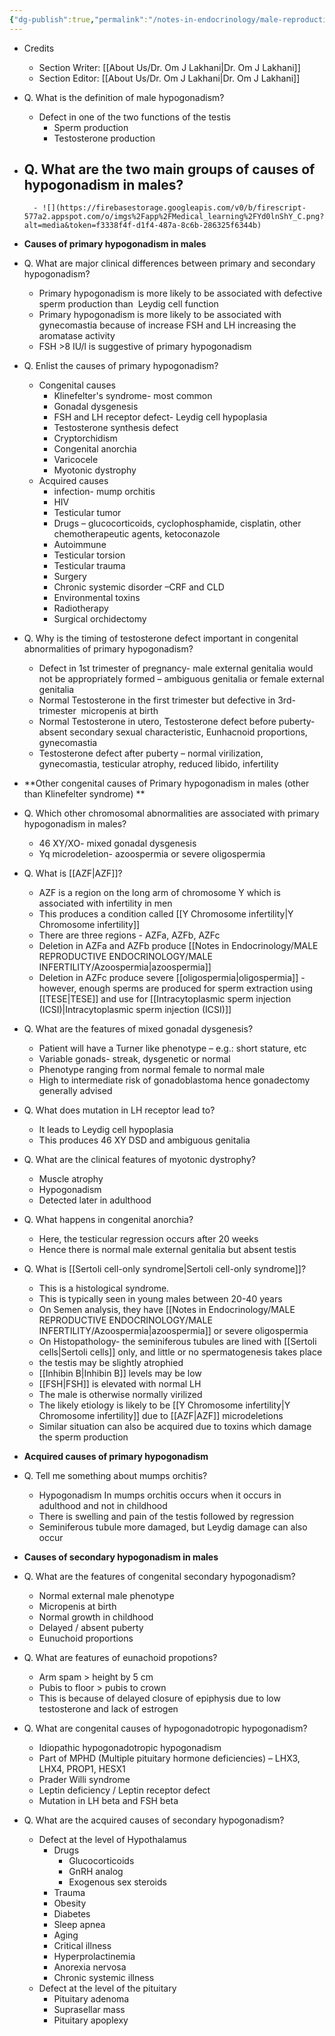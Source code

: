 ```yaml
---
{"dg-publish":true,"permalink":"/notes-in-endocrinology/male-reproductive-endocrinology/male-hypogonadism/causes-of-hypogonadism-in-males/"}
---
```


- Credits
    - Section Writer: [[About Us/Dr. Om J Lakhani\|Dr. Om J Lakhani]]
    - Section Editor: [[About Us/Dr. Om J Lakhani\|Dr. Om J Lakhani]]


- Q. What is the definition of male hypogonadism?
    - Defect in one of the two functions of the testis
        - Sperm production
        - Testosterone production


- Q. What are the two main groups of causes of hypogonadism in males? 
    - 
        - ![](https://firebasestorage.googleapis.com/v0/b/firescript-577a2.appspot.com/o/imgs%2Fapp%2FMedical_learning%2FYd0lnShY_C.png?alt=media&token=f3338f4f-d1f4-487a-8c6b-286325f6344b)


- **Causes of primary hypogonadism in males**


- Q. What are major clinical differences between primary and secondary hypogonadism?
    - Primary hypogonadism is more likely to be associated with defective sperm production than  Leydig cell function
    - Primary hypogonadism is more likely to be associated with gynecomastia because of increase FSH and LH increasing the aromatase activity
    - FSH >8 IU/l is suggestive of primary hypogonadism


- Q. Enlist the causes of primary hypogonadism?
    - Congenital causes
        - Klinefelter's syndrome- most common
        - Gonadal dysgenesis
        - FSH and LH receptor defect- Leydig cell hypoplasia
        - Testosterone synthesis defect
        - Cryptorchidism
        - Congenital anorchia
        - Varicocele
        - Myotonic dystrophy
    - Acquired causes
        - infection- mump orchitis
        - HIV
        - Testicular tumor
        - Drugs – glucocorticoids, cyclophosphamide, cisplatin, other chemotherapeutic agents, ketoconazole
        - Autoimmune
        - Testicular torsion
        - Testicular trauma
        - Surgery
        - Chronic systemic disorder –CRF and CLD
        - Environmental toxins
        - Radiotherapy
        - Surgical orchidectomy


- Q. Why is the timing of testosterone defect important in congenital abnormalities of primary hypogonadism?
    - Defect in 1st trimester of pregnancy- male external genitalia would not be appropriately formed – ambiguous genitalia or female external genitalia
    - Normal Testosterone in the first trimester but defective in 3rd-trimester  micropenis at birth
    - Normal Testosterone in utero, Testosterone defect before puberty- absent secondary sexual characteristic, Eunhacnoid proportions, gynecomastia
    - Testosterone defect after puberty – normal virilization, gynecomastia, testicular atrophy, reduced libido, infertility


- **Other congenital causes of Primary hypogonadism in males (other than Klinefelter syndrome) **


- Q. Which other chromosomal abnormalities are associated with primary hypogonadism in males?
    - 46 XY/XO- mixed gonadal dysgenesis
    - Yq microdeletion- azoospermia or severe oligospermia


- Q. What is [[AZF\|AZF]]?
    - AZF is a region on the long arm of chromosome Y which is associated with infertility in men
    - This produces a condition called [[Y Chromosome infertility\|Y Chromosome infertility]]
    - There are three regions - AZFa, AZFb, AZFc
    - Deletion in AZFa and AZFb produce [[Notes in Endocrinology/MALE REPRODUCTIVE ENDOCRINOLOGY/MALE INFERTILITY/Azoospermia\|azoospermia]] 
    - Deletion in AZFc produce severe [[oligospermia\|oligospermia]] - however, enough sperms are produced for sperm extraction using [[TESE\|TESE]] and use for [[Intracytoplasmic sperm injection (ICSI)\|Intracytoplasmic sperm injection (ICSI)]]


- Q. What are the features of mixed gonadal dysgenesis?
    - Patient will have a Turner like phenotype – e.g.: short stature, etc
    - Variable gonads- streak, dysgenetic or normal
    - Phenotype ranging from normal female to normal male
    - High to intermediate risk of gonadoblastoma hence gonadectomy generally advised


- Q. What does mutation in LH receptor lead to?
    - It leads to Leydig cell hypoplasia
    - This produces 46 XY DSD and ambiguous genitalia


- Q. What are the clinical features of myotonic dystrophy?
    - Muscle atrophy
    - Hypogonadism
    - Detected later in adulthood


- Q. What happens in congenital anorchia?
    - Here, the testicular regression occurs after 20 weeks
    - Hence there is normal male external genitalia but absent testis


- Q. What is [[Sertoli cell-only syndrome\|Sertoli cell-only syndrome]]?
    - This is a histological syndrome.
    - This is typically seen in young males between 20-40 years
    - On Semen analysis, they have [[Notes in Endocrinology/MALE REPRODUCTIVE ENDOCRINOLOGY/MALE INFERTILITY/Azoospermia\|azoospermia]] or severe oligospermia
    - On Histopathology- the seminiferous tubules are lined with [[Sertoli cells\|Sertoli cells]] only, and little or no spermatogenesis takes place
    - the testis may be slightly atrophied
    - [[Inhibin B\|Inhibin B]] levels may be low 
    - [[FSH\|FSH]] is elevated with normal LH
    - The male is otherwise normally virilized
    - The likely etiology is likely to be [[Y Chromosome infertility\|Y Chromosome infertility]] due to [[AZF\|AZF]] microdeletions
    - Similar situation can also be acquired due to toxins which damage the sperm production 


- **Acquired causes of primary hypogonadism**


- Q. Tell me something about mumps orchitis?
    - Hypogonadism In mumps orchitis occurs when it occurs in adulthood and not in childhood
    - There is swelling and pain of the testis followed by regression
    - Seminiferous tubule more damaged, but Leydig damage can also occur


- **Causes of secondary hypogonadism in males**


- Q. What are the features of congenital secondary hypogonadism?
    - Normal external male phenotype
    - Micropenis at birth
    - Normal growth in childhood
    - Delayed / absent puberty
    - Eunuchoid proportions


- Q. What are features of eunachoid propotions?
    - Arm spam > height by 5 cm
    - Pubis to floor > pubis to crown
    - This is because of delayed closure of epiphysis due to low testosterone and lack of estrogen


- Q. What are congenital causes of hypogonadotropic hypogonadism?
    - Idiopathic hypogonadotropic hypogonadism
    - Part of MPHD (Multiple pituitary hormone deficiencies) – LHX3, LHX4, PROP1, HESX1
    - Prader Willi syndrome
    - Leptin deficiency / Leptin receptor defect
    - Mutation in LH beta and FSH beta


- Q. What are the acquired causes of secondary hypogonadism?
    - Defect at the level of Hypothalamus
        - Drugs
            - Glucocorticoids
            - GnRH analog
            - Exogenous sex steroids
        - Trauma
        - Obesity
        - Diabetes
        - Sleep apnea
        - Aging
        - Critical illness
        - Hyperprolactinemia
        - Anorexia nervosa
        - Chronic systemic illness
    - Defect at the level of the pituitary
        - Pituitary adenoma
        - Suprasellar mass
        - Pituitary apoplexy
